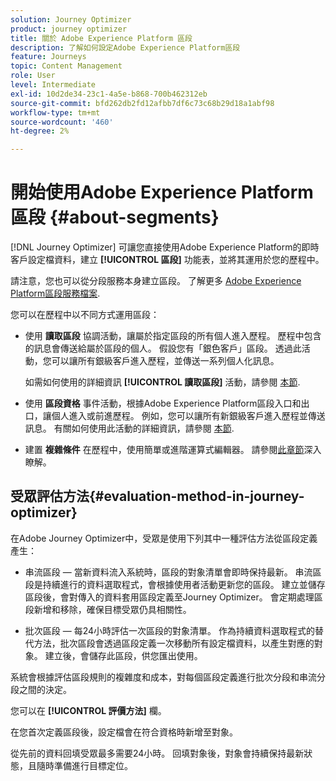 ```yaml
---
solution: Journey Optimizer
product: journey optimizer
title: 關於 Adobe Experience Platform 區段
description: 了解如何設定Adobe Experience Platform區段
feature: Journeys
topic: Content Management
role: User
level: Intermediate
exl-id: 10d2de34-23c1-4a5e-b868-700b462312eb
source-git-commit: bfd262db2fd12afbb7df6c73c68b29d18a1abf98
workflow-type: tm+mt
source-wordcount: '460'
ht-degree: 2%

---
```


# 開始使用Adobe Experience Platform區段 {#about-segments}

[!DNL Journey Optimizer]  可讓您直接使用Adobe Experience Platform的即時客戶設定檔資料，建立 **[!UICONTROL 區段]** 功能表，並將其運用於您的歷程中。

請注意，您也可以從分段服務本身建立區段。 了解更多 [Adobe Experience Platform區段服務檔案](https://experienceleague.adobe.com/docs/experience-platform/segmentation/home.html).

您可以在歷程中以不同方式運用區段：

* 使用 **讀取區段** 協調活動，讓屬於指定區段的所有個人進入歷程。 歷程中包含的訊息會傳送給屬於區段的個人。 假設您有「銀色客戶」區段。 透過此活動，您可以讓所有銀級客戶進入歷程，並傳送一系列個人化訊息。

   如需如何使用的詳細資訊 **[!UICONTROL 讀取區段]** 活動，請參閱 [本節](../building-journeys/read-segment.md#configuring-segment-trigger-activity).

* 使用 **區段資格** 事件活動，根據Adobe Experience Platform區段入口和出口，讓個人進入或前進歷程。 例如，您可以讓所有新銀級客戶進入歷程並傳送訊息。 有關如何使用此活動的詳細資訊，請參閱 [本節](../building-journeys/segment-qualification-events.md).

* 建置 **複雜條件** 在歷程中，使用簡單或進階運算式編輯器。 請參閱[此章節](../building-journeys/condition-activity.md#using-a-segment)深入瞭解。

## 受眾評估方法{#evaluation-method-in-journey-optimizer}

在Adobe Journey Optimizer中，受眾是使用下列其中一種評估方法從區段定義產生：

* 串流區段 — 當新資料流入系統時，區段的對象清單會即時保持最新。 串流區段是持續進行的資料選取程式，會根據使用者活動更新您的區段。 建立並儲存區段後，會對傳入的資料套用區段定義至Journey Optimizer。 會定期處理區段新增和移除，確保目標受眾仍具相關性。

* 批次區段 — 每24小時評估一次區段的對象清單。 作為持續資料選取程式的替代方法，批次區段會透過區段定義一次移動所有設定檔資料，以產生對應的對象。 建立後，會儲存此區段，供您匯出使用。

系統會根據評估區段規則的複雜度和成本，對每個區段定義進行批次分段和串流分段之間的決定。

您可以在 **[!UICONTROL 評價方法]** 欄。

在您首次定義區段後，設定檔會在符合資格時新增至對象。

從先前的資料回填受眾最多需要24小時。 回填對象後，對象會持續保持最新狀態，且隨時準備進行目標定位。
